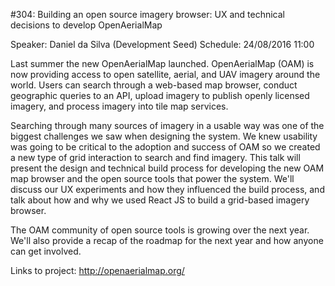 #304: Building an open source imagery browser: UX and technical decisions to develop OpenAerialMap

Speaker: Daniel da Silva (Development Seed)
Schedule: 24/08/2016 11:00

Last summer the new OpenAerialMap launched. OpenAerialMap (OAM) is now providing access to open satellite, aerial, and UAV imagery around the world. Users can search through a web-based map browser, conduct geographic queries to an API, upload imagery to publish openly licensed imagery, and process imagery into tile map services.

Searching through many sources of imagery in a usable way was one of the biggest challenges we saw when designing the system. We knew usability was going to be critical to the adoption and success of OAM so we created a new type of grid interaction to search and find imagery. This talk will present the design and technical build process for developing the new OAM map browser and the open source tools that power the system. We'll discuss our UX experiments and how they influenced the build process, and talk about how and why we used React JS to build a grid-based imagery browser.

The OAM community of open source tools is growing over the next year. We'll also provide a recap of the roadmap for the next year and how anyone can get involved.

Links to project: http://openaerialmap.org/
